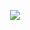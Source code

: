 <a target="_blank" href="https://www.youtube.com/watch?v=YSuHrTfcikU">
  <p align="center">
    <img src="https://i.imgur.com/gnxEH78.png" />
  </p>
</a>
